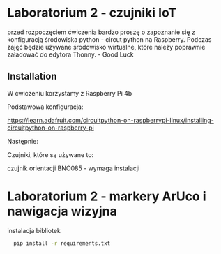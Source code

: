 
# Laboratorium 2 - czujniki IoT

przed rozpoczęciem ćwiczenia bardzo proszę o zapoznanie się z konfiguracją środowiska python - circut python na Raspberry. Podczas zajęć będzie używane środowisko wirtualne, które należy poprawnie załadować do edytora Thonny. - Good Luck
 


## Installation

W ćwiczeniu korzystamy z Raspberry Pi 4b

Podstawowa konfiguracja:

https://learn.adafruit.com/circuitpython-on-raspberrypi-linux/installing-circuitpython-on-raspberry-pi

Następnie:

Czujniki, które są używane to:

czujnik orientacji BNO085 - wymaga instalacji


# Laboratorium 2 - markery ArUco i nawigacja wizyjna

instalacja bibliotek

```bash
  pip install -r requirements.txt
```






    
